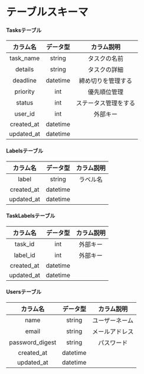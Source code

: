 # テーブルスキーマ

#### Tasksテーブル
|カラム名|データ型|カラム説明|
|:---:|:---:|:---:|
|task_name|string|タスクの名前|
|details|string|タスクの詳細|
|deadline|datetime|締め切りを管理する|
|priority|int|優先順位管理|
|status|int|ステータス管理をする|
|user_id|int|外部キー|
|created_at|datetime| |
|updated_at|datetime| |

#### Labelsテーブル
|カラム名|データ型|カラム説明|
|:---:|:---:|:---:|
|label|string|ラベル名|
|created_at|datetime| |
|updated_at|datetime| |

#### TaskLabelsテーブル
|カラム名|データ型|カラム説明|
|:---:|:---:|:---:|
|task_id|int|外部キー|
|label_id|int|外部キー|
|created_at|datetime| |
|updated_at|datetime| |

#### Usersテーブル
|カラム名|データ型|カラム説明|
|:---:|:---:|:---:|
|name|string|ユーザーネーム|
|email|string|メールアドレス|
|password_digest|string|パスワード|
|created_at|datetime| |
|updated_at|datetime| |